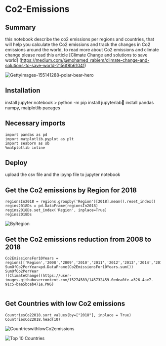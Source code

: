 # Co2-Emissions

## Summary

this notebook describe the co2 emissions per regions and countries, that will help you calculate the Co2 emissions
and track the changes in Co2 emissions around the world, to read more about Co2 emissions and climate change please
read this article 
[Climate Change and solutions to save world] (https://medium.com/@mohamed_rabiem/climate-change-and-solutions-to-save-world-2156f8b61041)

![GettyImages-155141288-polar-bear-hero](https://user-images.githubusercontent.com/15274589/145721023-ddc8fb44-ee7e-4a14-a7db-bf6e60bea21c.jpg)


## Installation 

 install jupyter notebook > python -m pip install jupyterlab📔 
 install pandas numpy, matplotlib pacages
 
 
 ## Necessary imports
```import numpy as np
import pandas as pd
import matplotlib.pyplot as plt
import seaborn as sb
%matplotlib inline
```
 
## Deploy

upload the csv file and the ipynp file to jupyter notebook


## Get the Co2 emissions by Region for 2018
```
regionsIn2018 = regions.groupby('Region')[2018].mean().reset_index()
regins2018Ds = pd.DataFrame(regionsIn2018)
regins2018Ds.set_index('Region', inplace=True)
regins2018Ds

```
![ByRegion](https://user-images.githubusercontent.com/15274589/145727704-1127b585-9be6-4557-a88d-4ffc855465ac.PNG)

## Get the Co2 emissions reduction from 2008 to 2018

```
Co2EmissionsFor10Years = regions[['Region','2008','2009','2010','2011','2012','2013','2014','2015','2016','2017','2018']]
SumOfCo2PerYear=pd.DataFrame(Co2EmissionsFor10Years.sum())
SumOfCo2PerYear
![ClimateChange](https://user-images.githubusercontent.com/15274589/145732459-0edea0fe-a326-4ae7-91c5-baa5bceb471e.PNG)


```



## Get Countries with low Co2 emissions

```
CountriesCo22018.sort_values(by=["2018"], inplace = True)
CountriesCo22018.head(10)
```
![CountrieswithlowCo2emissions](https://user-images.githubusercontent.com/15274589/145721107-2ecf2a96-88b9-4146-9227-8d6b8cd633f9.PNG)

![Top 10 Countries](https://user-images.githubusercontent.com/15274589/145732374-88c7056a-2335-4977-a86e-b733c9652e10.PNG)
